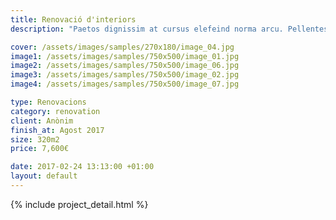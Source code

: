 ```yaml
---
title: Renovació d'interiors
description: "Paetos dignissim at cursus elefeind norma arcu. Pellentesque mode accumsan est in tempus, etos at ullamcorper quam suscipit lacus maecenas tortor. Erates vitae node metus. Suspendisse est gravida ornare. Non mattis morbi suspendisse velit rutrum modest a tortor velim pellentesque uter justo magna gravida."

cover: /assets/images/samples/270x180/image_04.jpg
image1: /assets/images/samples/750x500/image_01.jpg
image2: /assets/images/samples/750x500/image_06.jpg
image3: /assets/images/samples/750x500/image_02.jpg
image4: /assets/images/samples/750x500/image_07.jpg

type: Renovacions
category: renovation
client: Anònim
finish_at: Agost 2017
size: 320m2
price: 7,600€

date: 2017-02-24 13:13:00 +01:00
layout: default
---
```


{% include project_detail.html %}
